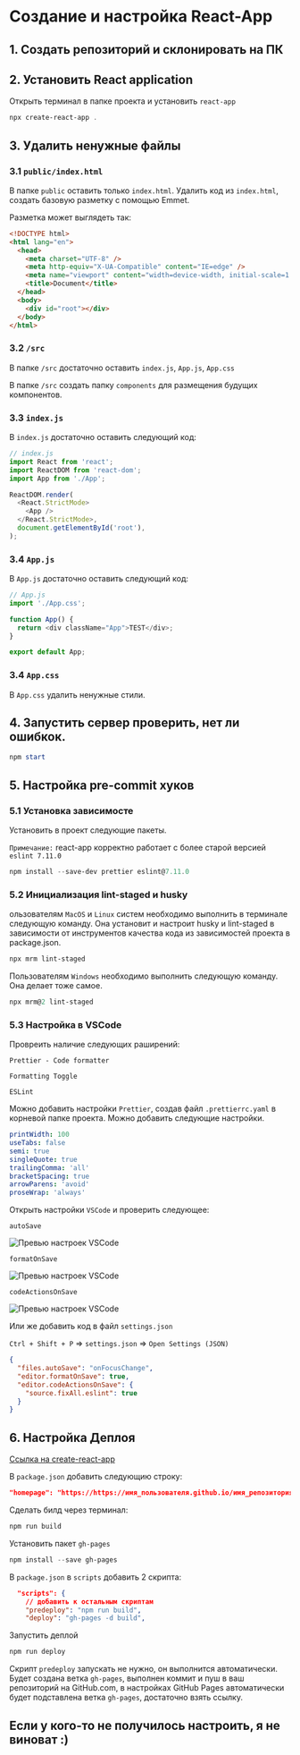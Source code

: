 # Создание и настройка React-App

## 1. Создать репозиторий и склонировать на ПК

## 2. Установить React application

Открыть терминал в папке проекта и установить `react-app`

```powershell
npx create-react-app .
```

## 3. Удалить ненужные файлы

### 3.1 `public/index.html`

В папке `public` оставить только `index.html`. Удалить код из `index.html`, создать базовую разметку
с помощью Emmet.

Разметка может выглядеть так:

```html
<!DOCTYPE html>
<html lang="en">
  <head>
    <meta charset="UTF-8" />
    <meta http-equiv="X-UA-Compatible" content="IE=edge" />
    <meta name="viewport" content="width=device-width, initial-scale=1.0" />
    <title>Document</title>
  </head>
  <body>
    <div id="root"></div>
  </body>
</html>
```

### 3.2 `/src`

В папке `/src` достаточно оставить `index.js`, `App.js`, `App.css`

В папке `/src` создать папку `components` для размещения будущих компонентов.

### 3.3 `index.js`

В `index.js` достаточно оставить следующий код:

```js
// index.js
import React from 'react';
import ReactDOM from 'react-dom';
import App from './App';

ReactDOM.render(
  <React.StrictMode>
    <App />
  </React.StrictMode>,
  document.getElementById('root'),
);
```

### 3.4 `App.js`

В `App.js` достаточно оставить следующий код:

```js
// App.js
import './App.css';

function App() {
  return <div className="App">TEST</div>;
}

export default App;
```

### 3.4 `App.css`

В `App.css` удалить ненужные стили.

## 4. Запустить сервер проверить, нет ли ошибкок.

```powershell
npm start
```

## 5. Настройка pre-commit хуков

### 5.1 Установка зависимосте

Установить в проект следующие пакеты.

`Примечание:` react-app корректно работает с более старой версией `eslint 7.11.0`

```powershell
npm install --save-dev prettier eslint@7.11.0
```

### 5.2 Инициализация lint-staged и husky

ользователям `MacOS` и `Linux` систем необходимо выполнить в терминале следующую команду. Она
установит и настроит husky и lint-staged в зависимости от инструментов качества кода из зависимостей
проекта в package.json.

```powershell
npx mrm lint-staged
```

Пользователям `Windows` необходимо выполнить следующую команду. Она делает тоже самое.

```powershell
npx mrm@2 lint-staged
```

### 5.3 Настройка в VSCode

Провреить наличие следующих раширений:

`Prettier - Code formatter`

`Formatting Toggle`

`ESLint`

Можно добавить настройки `Prettier`, создав файл `.prettierrc.yaml` в корневой папке проекта. Можно
добавить следующие настройки.

```yaml
printWidth: 100
useTabs: false
semi: true
singleQuote: true
trailingComma: 'all'
bracketSpacing: true
arrowParens: 'avoid'
proseWrap: 'always'
```

Открыть настройки `VSCode` и проверить следующее:

`autoSave`

![Превью настроек VSCode](./README/1.png)

`formatOnSave`

![Превью настроек VSCode](./README/2.png)

`codeActionsOnSave`

![Превью настроек VSCode](./README/3.png)

Или же добавить код в файл `settings.json`

`Ctrl + Shift + P` => `settings.json` => `Open Settings (JSON)`

```json
{
  "files.autoSave": "onFocusChange",
  "editor.formatOnSave": true,
  "editor.codeActionsOnSave": {
    "source.fixAll.eslint": true
  }
}
```

## 6. Настройка Деплоя

[Ссылка на create-react-app](https://create-react-app.dev/docs/deployment#github-pages)

В `package.json` добавить следующию строку:

```json
"homepage": "https://https://имя_пользователя.github.io/имя_репозитория"
```

Сделать билд через терминал:

```powershell
npm run build
```

Установить пакет `gh-pages`

```powershell
npm install --save gh-pages
```

В `package.json` в `scripts` добавить 2 скрипта:

```json
  "scripts": {
    // добавить к остальным скриптам
    "predeploy": "npm run build",
    "deploy": "gh-pages -d build",
```

Запустить деплой

```powershell
npm run deploy
```

Скрипт `predeploy` запускать не нужно, он выполнится автоматически. Будет создана ветка `gh-pages`,
выполнен коммит и пуш в ваш репозиторий на GitHub.сom, в настройках GitHub Pages автоматически будет
подставлена ветка `gh-pages`, достаточно взять ссылку.

## Если у кого-то не получилось настроить, я не виноват :)
